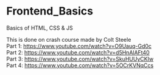 # Frontend_Basics
Basics of HTML, CSS &amp; JS

This is done on crash course made by Colt Steele <br>
Part 1: https://www.youtube.com/watch?v=O9Uauq-Gd0c  <br>
Part 2: https://www.youtube.com/watch?v=d5HnAlAFt40<br>
Part 3: https://www.youtube.com/watch?v=SkuHUUyCKIw<br>
Part 4: https://www.youtube.com/watch?v=5OCrKVNqCcs<br>